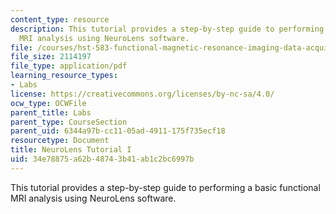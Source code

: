 ```yaml
---
content_type: resource
description: This tutorial provides a step-by-step guide to performing a basic functional
  MRI analysis using NeuroLens software.
file: /courses/hst-583-functional-magnetic-resonance-imaging-data-acquisition-and-analysis-fall-2008/34e78875a62b48743b41ab1c2bc6997b_neurolns_tut_mod.pdf
file_size: 2114197
file_type: application/pdf
learning_resource_types:
- Labs
license: https://creativecommons.org/licenses/by-nc-sa/4.0/
ocw_type: OCWFile
parent_title: Labs
parent_type: CourseSection
parent_uid: 6344a97b-cc11-05ad-4911-175f735ecf18
resourcetype: Document
title: NeuroLens Tutorial I
uid: 34e78875-a62b-4874-3b41-ab1c2bc6997b
---
```

This tutorial provides a step-by-step guide to performing a basic functional MRI analysis using NeuroLens software.